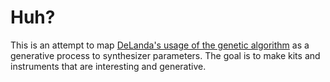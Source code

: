 # Huh?
This is an attempt to map [DeLanda's usage of the genetic algorithm](https://www.youtube.com/watch?v=50-d_J0hKz0) as a generative process to synthesizer parameters. The goal is to make kits and instruments that are interesting and generative.


